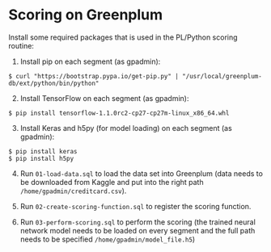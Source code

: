 # Scoring on Greenplum

Install some required packages that is used in the PL/Python scoring routine:

1. Install pip on each segment (as gpadmin):

`$ curl "https://bootstrap.pypa.io/get-pip.py" | "/usr/local/greenplum-db/ext/python/bin/python"`

2. Install TensorFlow on each segment (as gpadmin):

`$ pip install tensorflow-1.1.0rc2-cp27-cp27m-linux_x86_64.whl`

3. Install Keras and h5py (for model loading) on each segment (as gpadmin):

```
$ pip install keras
$ pip install h5py
```

4. Run `01-load-data.sql` to load the data set into Greenplum (data needs to be downloaded from Kaggle and put into the right path `/home/gpadmin/creditcard.csv`).

5. Run `02-create-scoring-function.sql` to register the scoring function.

6. Run `03-perform-scoring.sql` to perform the scoring (the trained neural network model needs to be loaded on every segment and the full path needs to be specified `/home/gpadmin/model_file.h5`)
